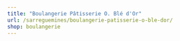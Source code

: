 ```yaml
---
title: "Boulangerie Pâtisserie O. Blé d'Or"
url: /sarreguemines/boulangerie-patisserie-o-ble-dor/
shop: boulangerie
---
```


